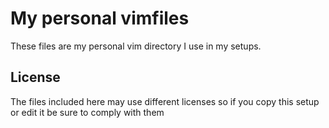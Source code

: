 # My personal vimfiles

These files are my personal vim directory I use in my setups.

## License

The files included here may use different licenses so if you copy this setup or edit it be sure to comply with them
